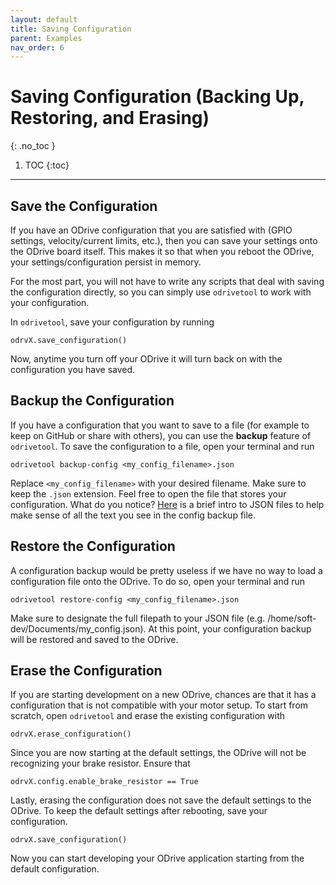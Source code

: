 ```yaml
---
layout: default
title: Saving Configuration
parent: Examples
nav_order: 6
---
```


# Saving Configuration (Backing Up, Restoring, and Erasing)
{: .no_toc }

1. TOC
{:toc}
---
## Save the Configuration
If you have an ODrive configuration that you are satisfied with (GPIO settings, velocity/current limits, etc.),
then you can save your settings onto the ODrive board itself. This makes it so that when you reboot the ODrive, your
settings/configuration persist in memory. 

For the most part, you will not have to write any scripts that deal with saving the configuration directly, so you can
simply use `odrivetool` to work with your configuration.

In `odrivetool`, save your configuration by running
```
odrvX.save_configuration()
```
Now, anytime you turn off your ODrive it will turn back on with the configuration you have saved.

## Backup the Configuration
If you have a configuration that you want to save to a file (for example to keep on GitHub or share with others), you
can use the **backup** feature of `odrivetool`. To save the configuration to a file, open your terminal and run
```
odrivetool backup-config <my_config_filename>.json
```

Replace `<my_config_filename>` with your desired filename. Make sure to keep the `.json` extension. Feel free to open
the file that stores your configuration. What do you notice? [Here](https://www.w3schools.com/js/js_json_intro.asp) is a 
brief intro to JSON files to help make sense of all the text you see in the config backup file. 

## Restore the Configuration
A configuration backup would be pretty useless if we have no way to load a configuration file onto the ODrive. To do 
so, open your terminal and run

```
odrivetool restore-config <my_config_filename>.json
```

Make sure to designate the full filepath to your JSON file (e.g. /home/soft-dev/Documents/my_config.json). At this
point, your configuration backup will be restored and saved to the ODrive.

## Erase the Configuration
If you are starting development on a new ODrive, chances are that it has a configuration that is not compatible
with your motor setup. To start from scratch, open `odrivetool` and erase the existing configuration with

```
odrvX.erase_configuration()
```
Since you are now starting at the default settings, the ODrive will not be recognizing your brake resistor. Ensure
that 

```
odrvX.config.enable_brake_resistor == True
```

Lastly, erasing the configuration does not save the default settings to the ODrive. To keep the default settings after 
rebooting, save your configuration.
```
odrvX.save_configuration()
```
Now you can start developing your ODrive application starting from the default configuration.